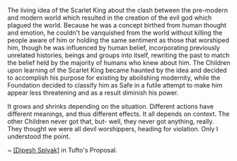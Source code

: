 The living idea of the Scarlet King about the clash between the pre-modern and modern world which resulted in the creation of the evil god which plagued the world. Because he was a concept birthed from human thought and emotion, he couldn't be vanquished from the world without killing the people aware of him or holding the same sentiment as those that worshiped him, though he was influenced by human belief, incorporating previously unrelated histories, beings and groups into itself, rewriting the past to match the belief held by the majority of humans who knew about him. The Children upon learning of the Scarlet King became haunted by the idea and decided to accomplish his purpose for existing by abolishing modernity, while the Foundation decided to classify him as Safe in a futile attempt to make him appear less threatening and as a result diminish his power.

It grows and shrinks depending on the situation. Different actions have different meanings, and thus different effects. It all depends on context. The other Children never got that, but- well, they never got anything, really. They thought we were all devil worshippers, heading for violation. Only I understood the point.

~ [[Dipesh Spivak]](https://villains.fandom.com/wiki/Dipesh_Spivak "Dipesh Spivak") in Tufto's Proposal.
